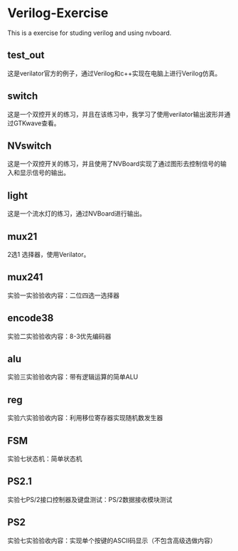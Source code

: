 # Verilog-Exercise
  This is a exercise for studing verilog and using nvboard.

## test_out
  这是verilator官方的例子，通过Verilog和c++实现在电脑上进行Verilog仿真。

## switch
  这是一个双控开关的练习，并且在该练习中，我学习了使用verilator输出波形并通过GTKwave查看。

## NVswitch
  这是一个双控开关的练习，并且使用了NVBoard实现了通过图形去控制信号的输入和显示信号的输出。

## light
  这是一个流水灯的练习，通过NVBoard进行输出。

## mux21
  2选1 选择器，使用Verilator。

## mux241
  实验一实验验收内容：二位四选一选择器

## encode38
  实验二实验验收内容：8-3优先编码器

## alu
  实验三实验验收内容：带有逻辑运算的简单ALU

## reg
  实验六实验验收内容：利用移位寄存器实现随机数发生器

## FSM
  实验七状态机：简单状态机

## PS2.1
  实验七PS/2接口控制器及键盘测试：PS/2数据接收模块测试

## PS2
  实验七实验验收内容：实现单个按键的ASCII码显示（不包含高级选做内容）
